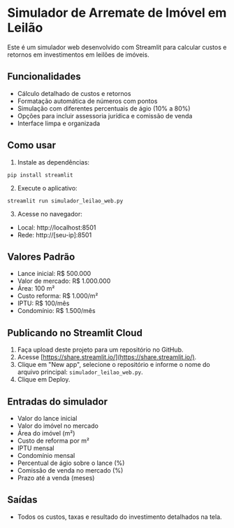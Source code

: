 # Simulador de Arremate de Imóvel em Leilão

Este é um simulador web desenvolvido com Streamlit para calcular custos e retornos em investimentos em leilões de imóveis.

## Funcionalidades

- Cálculo detalhado de custos e retornos
- Formatação automática de números com pontos
- Simulação com diferentes percentuais de ágio (10% a 80%)
- Opções para incluir assessoria jurídica e comissão de venda
- Interface limpa e organizada

## Como usar

1. Instale as dependências:
```
pip install streamlit
```

2. Execute o aplicativo:
```
streamlit run simulador_leilao_web.py
```

3. Acesse no navegador:
- Local: http://localhost:8501
- Rede: http://[seu-ip]:8501

## Valores Padrão

- Lance inicial: R$ 500.000
- Valor de mercado: R$ 1.000.000
- Área: 100 m²
- Custo reforma: R$ 1.000/m²
- IPTU: R$ 100/mês
- Condomínio: R$ 1.500/mês

## Publicando no Streamlit Cloud

1. Faça upload deste projeto para um repositório no GitHub.
2. Acesse [https://share.streamlit.io/](https://share.streamlit.io/).
3. Clique em "New app", selecione o repositório e informe o nome do arquivo principal: `simulador_leilao_web.py`.
4. Clique em Deploy.

## Entradas do simulador
- Valor do lance inicial
- Valor do imóvel no mercado
- Área do imóvel (m²)
- Custo de reforma por m²
- IPTU mensal
- Condomínio mensal
- Percentual de ágio sobre o lance (%)
- Comissão de venda no mercado (%)
- Prazo até a venda (meses)

## Saídas
- Todos os custos, taxas e resultado do investimento detalhados na tela. 